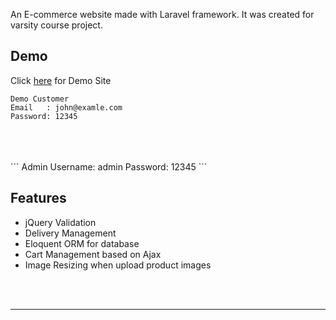 
An E-commerce website made with Laravel framework. It was created for varsity course project.

## Demo ##
Click [here](https://laravel-ecommerce-eshop.herokuapp.com/) for Demo Site <br />
```
Demo Customer
Email   : john@examle.com
Password: 12345
```
<br /> 
<br />
<br />```
Admin
Username: admin
Password: 12345
```

<br />


## Features ##
- jQuery Validation
- Delivery Management
- Eloquent ORM for database
- Cart Management based on Ajax
- Image Resizing when upload product images

<br />
<br />

***



